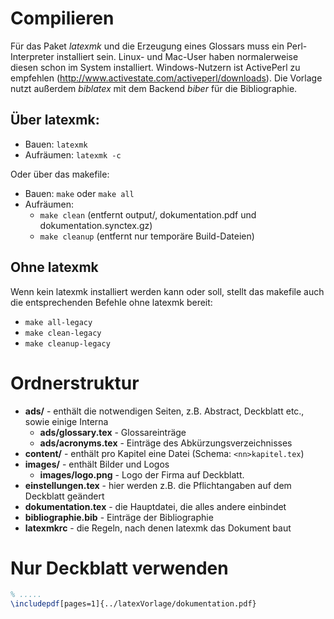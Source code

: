 # Compilieren
Für das Paket _latexmk_ und die Erzeugung eines Glossars muss ein Perl-Interpreter installiert sein. Linux- und Mac-User haben normalerweise diesen schon im System installiert. Windows-Nutzern ist ActivePerl zu empfehlen (http://www.activestate.com/activeperl/downloads). Die Vorlage nutzt außerdem _biblatex_ mit dem Backend _biber_ für die Bibliographie.

## Über latexmk:
* Bauen: `latexmk`
* Aufräumen: `latexmk -c`

Oder über das makefile:
* Bauen: `make` oder `make all`
* Aufräumen:
  * `make clean` (entfernt output/, dokumentation.pdf und dokumentation.synctex.gz)
  * `make cleanup` (entfernt nur temporäre Build-Dateien)

## Ohne latexmk
Wenn kein latexmk installiert werden kann oder soll, stellt das makefile auch die entsprechenden Befehle ohne latexmk bereit: 
* `make all-legacy`
* `make clean-legacy`
* `make cleanup-legacy`

# Ordnerstruktur
* **ads/** - enthält die notwendigen Seiten, z.B. Abstract, Deckblatt etc., sowie einige Interna
	* **ads/glossary.tex** - Glossareinträge
	* **ads/acronyms.tex** - Einträge des Abkürzungsverzeichnisses
* **content/** - enthält pro Kapitel eine Datei (Schema: `<nn>kapitel.tex`)
* **images/** - enthält Bilder und Logos
	* **images/logo.png** - Logo der Firma auf Deckblatt.
* **einstellungen.tex** - hier werden z.B. die Pflichtangaben auf dem Deckblatt geändert
* **dokumentation.tex** - die Hauptdatei, die alles andere einbindet
* **bibliographie.bib** - Einträge der Bibliographie
* **latexmkrc** - die Regeln, nach denen latexmk das Dokument baut

# Nur Deckblatt verwenden
```latex
% .....
\includepdf[pages=1]{../latexVorlage/dokumentation.pdf}
```
